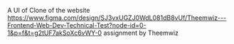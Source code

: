 A UI of Clone of the website https://www.figma.com/design/SJ3vxUGZJ0WdL081dB8vUf/Theemwiz---Frontend-Web-Dev-Technical-Test?node-id=0-1&p=f&t=g2tUF7akSoXc6vWY-0
assignment by Theemwiz
